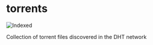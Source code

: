 torrents 
========
![Indexed](https://img.shields.io/badge/indexed-261839-blue)

Collection of torrent files discovered in the DHT network
